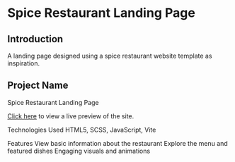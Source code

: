 # Spice Restaurant Landing Page
## Introduction
A landing page designed using a spice restaurant website template as inspiration.

## Project Name
Spice Restaurant Landing Page

[Click here]() to view a live preview of the site.

Technologies Used
HTML5, SCSS, JavaScript, Vite

Features
View basic information about the restaurant
Explore the menu and featured dishes
Engaging visuals and animations

